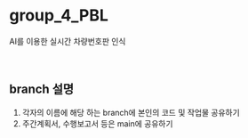 # group_4_PBL
AI를 이용한 실시간 차량번호판 인식

<br>

## branch 설명 
1. 각자의 이름에 해당 하는 branch에 본인의 코드 및 작업물 공유하기
2. 주간계획서, 수행보고서 등은 main에 공유하기
